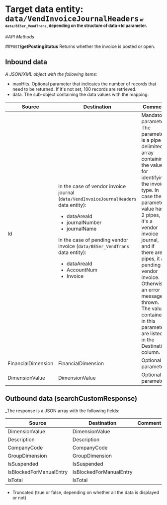 # Target data entity: `data/VendInvoiceJournalHeaders`<span style='font-size:small'> or `data/BESer_VendTrans`, depending on the structure of data->Id parameter.</span>

#_API Methods_

##`POST`**/getPostingStatus**
Returns whether the invoice is posted or open.

## Inbound data

_A JSON/XML object with the following items:_
- maxHits. Optional parameter that indicates the number of records that need to be returned. If it's not set, 100 records are retrieved.
- data. The sub-object containing the data values with the mapping:

| Source | Destination | Comment |
|--|--|--|
| Id | In the case of vendor invoice journal (`data/VendInvoiceJournalHeaders` data entity):<ul><li>dataAreaId</li><li>journalNumber</li><li>journalName</li></ul>In the case of pending vendor invoice (`data/BESer_VendTrans` data entity):<ul><li>dataAreaId</li><li>AccountNum</li><li>Invoice</li></ul>| Mandatory parameter. The parameter is a pipe-delimited array containing the values for identifying the invoice type. In case the parameter value has 2 pipes, it's a vendor invoice journal, and if there are 3 pipes, it a pending vendor invoice. Otherwise, an error message is thrown. The values contained in this parameter are listed in the Destination column. |
| FinancialDimension | FinancialDimension | Optional parameter |
| DimensionValue | DimensionValue | Optional parameter |

## Outbound data (searchCustomResponse)
_The response is a JSON array with the following fields:

| Source | Destination | Comment |
|--|--|--|
| DimensionValue | DimensionValue | |
| Description | Description |
| CompanyCode | CompanyCode | | 
| GroupDimension | GroupDimension | |
| IsSuspended | IsSuspended | |
| IsBlockedForManualEntry | IsBlockedForManualEntry | |
| IsTotal | IsTotal | |
- Truncated (true or false, depending on whether all the data is displayed or not)